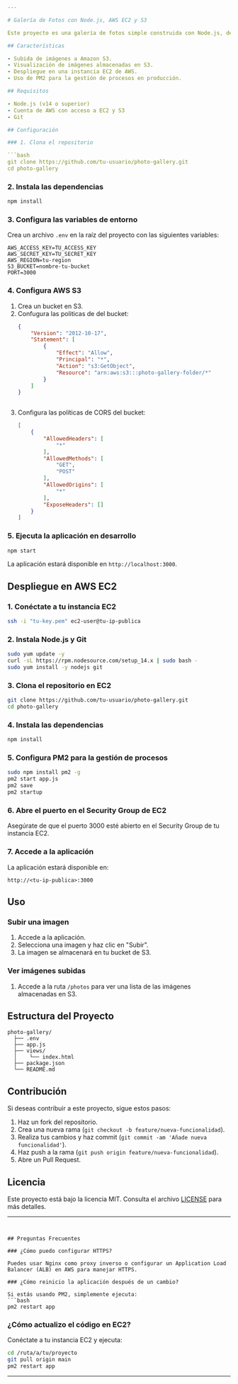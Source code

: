 ```yaml
---

# Galería de Fotos con Node.js, AWS EC2 y S3

Este proyecto es una galería de fotos simple construida con Node.js, desplegada en AWS EC2 y utilizando Amazon S3 para el almacenamiento de imágenes.

## Características

- Subida de imágenes a Amazon S3.
- Visualización de imágenes almacenadas en S3.
- Despliegue en una instancia EC2 de AWS.
- Uso de PM2 para la gestión de procesos en producción.

## Requisitos

- Node.js (v14 o superior)
- Cuenta de AWS con acceso a EC2 y S3
- Git

## Configuración

### 1. Clona el repositorio

```bash
git clone https://github.com/tu-usuario/photo-gallery.git
cd photo-gallery
```

### 2. Instala las dependencias

```bash
npm install
```

### 3. Configura las variables de entorno

Crea un archivo `.env` en la raíz del proyecto con las siguientes variables:

```env
AWS_ACCESS_KEY=TU_ACCESS_KEY
AWS_SECRET_KEY=TU_SECRET_KEY
AWS_REGION=tu-region
S3_BUCKET=nombre-tu-bucket
PORT=3000
```

### 4. Configura AWS S3

1. Crea un bucket en S3.
2. Confugura las politicas de del bucket:
   ```json
   {
       "Version": "2012-10-17",
       "Statement": [
           {
               "Effect": "Allow",
               "Principal": "*",
               "Action": "s3:GetObject",
               "Resource": "arn:aws:s3:::photo-gallery-folder/*"
           }
       ]
   }
    
3. Configura las políticas de CORS del bucket:
   ```json
   [
       {
           "AllowedHeaders": [
               "*"
           ],
           "AllowedMethods": [
               "GET",
               "POST"
           ],
           "AllowedOrigins": [
               "*"
           ],
           "ExposeHeaders": []
       }
   ]

### 5. Ejecuta la aplicación en desarrollo

```bash
npm start
```

La aplicación estará disponible en `http://localhost:3000`.

## Despliegue en AWS EC2

### 1. Conéctate a tu instancia EC2

```bash
ssh -i "tu-key.pem" ec2-user@tu-ip-publica
```

### 2. Instala Node.js y Git

```bash
sudo yum update -y
curl -sL https://rpm.nodesource.com/setup_14.x | sudo bash -
sudo yum install -y nodejs git
```

### 3. Clona el repositorio en EC2

```bash
git clone https://github.com/tu-usuario/photo-gallery.git
cd photo-gallery
```

### 4. Instala las dependencias

```bash
npm install
```

### 5. Configura PM2 para la gestión de procesos

```bash
sudo npm install pm2 -g
pm2 start app.js
pm2 save
pm2 startup
```

### 6. Abre el puerto en el Security Group de EC2

Asegúrate de que el puerto 3000 esté abierto en el Security Group de tu instancia EC2.

### 7. Accede a la aplicación

La aplicación estará disponible en:
```
http://<tu-ip-publica>:3000
```

## Uso

### Subir una imagen

1. Accede a la aplicación.
2. Selecciona una imagen y haz clic en "Subir".
3. La imagen se almacenará en tu bucket de S3.

### Ver imágenes subidas

1. Accede a la ruta `/photos` para ver una lista de las imágenes almacenadas en S3.

## Estructura del Proyecto

```
photo-gallery/
  ├── .env
  ├── app.js
  ├── views/
  │    └── index.html
  ├── package.json
  └── README.md
```

## Contribución

Si deseas contribuir a este proyecto, sigue estos pasos:

1. Haz un fork del repositorio.
2. Crea una nueva rama (`git checkout -b feature/nueva-funcionalidad`).
3. Realiza tus cambios y haz commit (`git commit -am 'Añade nueva funcionalidad'`).
4. Haz push a la rama (`git push origin feature/nueva-funcionalidad`).
5. Abre un Pull Request.

## Licencia

Este proyecto está bajo la licencia MIT. Consulta el archivo [LICENSE](LICENSE) para más detalles.

---
```


## Preguntas Frecuentes

### ¿Cómo puedo configurar HTTPS?

Puedes usar Nginx como proxy inverso o configurar un Application Load Balancer (ALB) en AWS para manejar HTTPS.

### ¿Cómo reinicio la aplicación después de un cambio?

Si estás usando PM2, simplemente ejecuta:
```bash
pm2 restart app
```

### ¿Cómo actualizo el código en EC2?

Conéctate a tu instancia EC2 y ejecuta:
```bash
cd /ruta/a/tu/proyecto
git pull origin main
pm2 restart app
```

---


